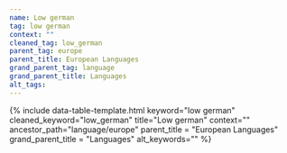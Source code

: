```yaml
---
name: Low german
tag: low german
context: ""
cleaned_tag: low_german
parent_tag: europe
parent_title: European Languages
grand_parent_tag: language
grand_parent_title: Languages
alt_tags: 
---
```


{% include data-table-template.html 
  keyword="low german" 
  cleaned_keyword="low_german" 
  title="Low german"
  context=""
  ancestor_path="language/europe" 
  parent_title = "European Languages"
  grand_parent_title = "Languages"
  alt_keywords=""
%}


